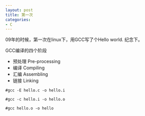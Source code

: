 ```yaml
---
layout: post
title: 第一次
categories:
- C
---
```


09年的时候，第一次在linux下，用GCC写了个Hello world.
纪念下。

GCC编译的四个阶段

* 预处理 Pre-processing
* 编译 Compiling
* 汇编 Assembling
* 链接 Linking

`#gcc -E hello.c -o hello.i`

`#gcc -c hello.i -o hello.o`

`#gcc hello.o -o hello`